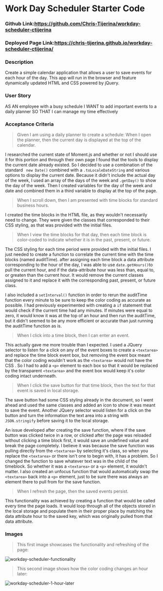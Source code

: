 # Work Day Scheduler Starter Code

### Github Link:https://github.com/Chris-Tijerina/workday-scheduler-ctijerina

### Deployed Page Link:https://chris-tijerina.github.io/workday-scheduler-ctijerina/

### Description 
Create a simple calendar application that allows a user to save events for each hour of the day. This app will run in the browser and feature dynamically updated HTML and CSS powered by jQuery.

### User Story
AS AN employee with a busy schedule
I WANT to add important events to a daily planner
SO THAT I can manage my time effectively

### Acceptance Criteria
> Given I am using a daily planner to create a schedule:
> When I open the planner, then the current day is displayed at the top of the calendar.

I researched the current state of Moment.js and whether or not I should use it for this portion and through their own page I found that the tools to display the current date already existed. So I decided to use a combination of the standard ``` new Date()``` combined with a ```.toLocaleDateString``` and various options to display the current date. Because it didn't include the actual day of the week, I used an array of the days of the week and ```.getDay()``` to show the day of the week. Then I created variables for the day of the week and date and combined them in a third variable to display at the top of the page. 

> When I scroll down, then I am presented with time blocks for standard business hours.

I created the time blocks in the HTML file, as they wouldn't necessarily need to change. They were given the classes that corresponded to their CSS styling, as that was provided with the initial files. 

> When I view the time blocks for that day, then each time block is color-coded to indicate whether it is in the past, present, or future.

The CSS styling for each time period were provided with the initial files. I just needed to create a function to correlate the current time with the time blocks (named auditTime). after assigning each time block a data attribute corresponding to the hour of the day, I was able to use ```date.getHours()```to pull the current hour, and if the data-attribute hour was less than, equal to, or greaten than the current hour. It would remove the current classes assigned to it and replace it with the corresponding past, present, or future class. 

I also included a ```setInterval()``` function in order to rerun the auditTime function every minute to be sure to keep the color coding as accurate as possible. I had previously experimented with creating a ```if``` statement that would check if the current time had any minutes. If minutes were equal to zero, it would know it was at the top of an hour and then run the auditTime, but it didn't seemed to be any more efficient or accurate than just running the auditTime function as is. 

> When I click into a time block, then I can enter an event.
 
This actually gave me more trouble than I expected. I used a JQuery selector to listen for a click on any of the event boxes to create a ```<textarea>``` and replace the time block event box, but removing the event box meant that the color coding wouldn't work as the ```<textarea>``` would not have the CSS . So I had to add a ```<p>``` element to each box so that it would be replaced by the transparent ```<textarea>``` and the event box would keep it's color coding intact underneath. 

> When I click the save button for that time block, then the text for that event is saved in local storage.

The save button had some CSS styling already in the document, so I went ahead and used the same classes and added an icon to show it was meant to save the event. Another JQuery selector would listen for a click on the button and turn the information the text area into a string with ```JSON.stringify``` before saving it to the local storage. 

An issue developed after creating the save function, where if the save button was clicked twice in a row, or clicked after the page was reloaded without clicking a time block first, it would save an undefined value and break the page completely. I believe it was because the save function was pulling directly from the ```<textarea>``` by selecting it's class, so when you replace the ```<textarea>``` or there isn't one to begin with, it has a problem. So I changed the function to save whatever text was in the child of the timeblock. So whether it was a ```<textarea>``` or a ```<p>``` element, it wouldn't matter. I also created an unfocus function that would automatically swap the ```<textarea>``` back into a ```<p>``` element, just to be sure there was always an element there to pull from for the save function. 

> When I refresh the page, then the saved events persist.

This functionality was achieved by creating a function that would be called every time the page loads. It would loop through all of the objects stored in the local storage and populate them in their proper place by matching the data attribute hour to the saved key, which was originally pulled from that data attribute. 

### Images
> This first image showcases the functionality and refreshing of the page: 

![workday-scheduler-functionality](https://user-images.githubusercontent.com/90019024/144767366-5fbe913e-1ff1-4f5c-97ae-47c4af9db9dd.gif)

> This second image shows how the color coding changes an hour later: 

![workday-scheduler-1-hour-later](https://user-images.githubusercontent.com/90019024/144767376-c7a5ea49-feec-44e4-8ac8-35f703dcdac6.JPG)
